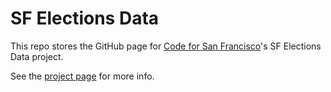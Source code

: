 # SF Elections Data

This repo stores the GitHub page for [Code for San Francisco][code_for_sf]'s
SF Elections Data project.

See the [project page](cjerdonek.github.io/sf-elections-data) for more info.


[code_for_sf]: http://codeforsanfrancisco.org/
